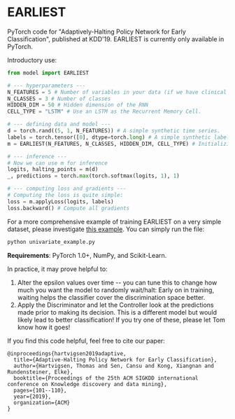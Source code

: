 # EARLIEST
PyTorch code for "Adaptively-Halting Policy Network for Early Classification", published at KDD'19.
EARLIEST is currently only available in PyTorch.

Introductory use:
```python
from model import EARLIEST

# --- hyperparameters ---
N_FEATURES = 5 # Number of variables in your data (if we have clinical time series recording both heart rate and blood pressure, this would be a 2-dimensional time series, regardless of the number of timesteps)
N_CLASSES = 3 # Number of classes
HIDDEN_DIM = 50 # Hidden dimension of the RNN
CELL_TYPE = "LSTM" # Use an LSTM as the Recurrent Memory Cell.

# --- defining data and model ---
d = torch.rand((5, 1, N_FEATURES)) # A simple synthetic time series.
labels = torch.tensor([0], dtype=torch.long) # A simple synthetic label.
m = EARLIEST(N_FEATURES, N_CLASSES, HIDDEN_DIM, CELL_TYPE) # Initializing the model

# --- inference ---
# Now we can use m for inference
logits, halting_points = m(d)
_, predictions = torch.max(torch.softmax(logits, 1), 1)

# --- computing loss and gradients ---
# Computing the loss is quite simple:
loss = m.applyLoss(logits, labels)
loss.backward() # Compute all gradients
```

For a more comprehensive example of training EARLIEST on a very simple dataset, please investigate [this example](univariate_example.py).
You can simply run the file:
```bash
python univariate_example.py
```
**Requirements**: PyTorch 1.0+, NumPy, and Scikit-Learn.

In practice, it may prove helpful to:
1. Alter the epsilon values over time -- you can tune this to change how much you want the model to randomly wait/halt: Early on in training, waiting helps the classifier cover the discrimination space better.
2. Apply the Discriminator and let the Controller look at the predictions made
   prior to making its decision. This is a different model but would likely lead
   to better classification!
If you try one of these, please let Tom know how it goes!

If you find this code helpful, feel free to cite our paper:
```
@inproceedings{hartvigsen2019adaptive,
  title={Adaptive-Halting Policy Network for Early Classification},
  author={Hartvigsen, Thomas and Sen, Cansu and Kong, Xiangnan and Rundensteiner, Elke},
  booktitle={Proceedings of the 25th ACM SIGKDD international conference on Knowledge discovery and data mining},
  pages={101--110},
  year={2019},
  organization={ACM}
}
```
